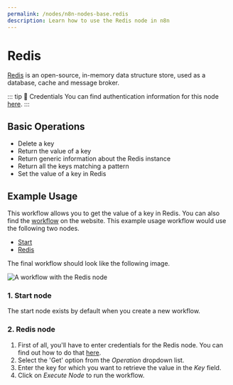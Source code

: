 ```yaml
---
permalink: /nodes/n8n-nodes-base.redis
description: Learn how to use the Redis node in n8n
---
```


# Redis

[Redis](https://redis.io/) is an open-source, in-memory data structure store, used as a database, cache and message broker.

::: tip 🔑 Credentials
You can find authentication information for this node [here](../../../credentials/Redis/README.md).
:::

## Basic Operations

- Delete a key
- Return the value of a key
- Return generic information about the Redis instance
- Return all the keys matching a pattern
- Set the value of a key in Redis


## Example Usage

This workflow allows you to get the value of a key in Redis. You can also find the [workflow](https://n8n.io/workflows/557) on the website. This example usage workflow would use the following two nodes.
- [Start](../../core-nodes/Start/README.md)
- [Redis]()

The final workflow should look like the following image.

![A workflow with the Redis node](./workflow.png)

### 1. Start node

The start node exists by default when you create a new workflow.

### 2. Redis node

1. First of all, you'll have to enter credentials for the Redis node. You can find out how to do that [here](../../../credentials/Redis/README.md).
2. Select the 'Get' option from the *Operation* dropdown list.
3. Enter the key for which you want to retrieve the value in the *Key* field.
4. Click on *Execute Node* to run the workflow.

